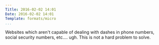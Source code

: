 ```yaml
---
Title: 2016-02-02 14:01
Date: 2016-02-02 14:01
Template: formats/micro
...
```


Websites which aren't capable of dealing with dashes in phone numbers, social
security numbers, etc.... ugh. This is not a hard problem to solve.